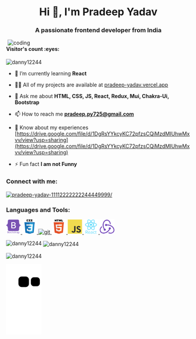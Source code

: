
<h1 align="center">Hi 👋, I'm Pradeep Yadav</h1>
<h3 align="center">A passionate frontend developer from India</h3>
<img src="https://images-wixmp-ed30a86b8c4ca887773594c2.wixmp.com/f/c83c004e-1370-4756-88e5-4071de797088/de0dib6-0d584820-45d9-49c8-a54d-a33b98ac8372.gif?token=eyJ0eXAiOiJKV1QiLCJhbGciOiJIUzI1NiJ9.eyJzdWIiOiJ1cm46YXBwOjdlMGQxODg5ODIyNjQzNzNhNWYwZDQxNWVhMGQyNmUwIiwiaXNzIjoidXJuOmFwcDo3ZTBkMTg4OTgyMjY0MzczYTVmMGQ0MTVlYTBkMjZlMCIsIm9iaiI6W1t7InBhdGgiOiJcL2ZcL2M4M2MwMDRlLTEzNzAtNDc1Ni04OGU1LTQwNzFkZTc5NzA4OFwvZGUwZGliNi0wZDU4NDgyMC00NWQ5LTQ5YzgtYTU0ZC1hMzNiOThhYzgzNzIuZ2lmIn1dXSwiYXVkIjpbInVybjpzZXJ2aWNlOmZpbGUuZG93bmxvYWQiXX0.oIKwFOK9Aqd8E2YOv8KDWQoSyNhyM_7E6T34Td20ZKE" alt="coding" width="500"  align="right"/>




<h4 align="left">Visitor's count :eyes:</h4>
<p align="left"> <img src="https://komarev.com/ghpvc/?username=danny12244&label=Profile%20views&color=0e75b6&style=flat" alt="danny12244" /> </p>




- 🌱 I’m currently learning **React**

- 👨‍💻 All of my projects are available at [pradeep-yadav.vercel.app](pradeep-yadav.vercel.app)

- 💬 Ask me about **HTML, CSS, JS, React, Redux, Mui, Chakra-Ui, Bootstrap**

- 📫 How to reach me **pradeep.py725@gmail.com**

- 📄 Know about my experiences [https://drive.google.com/file/d/1DgRsYYkcyKC72pfzsCQiMzdMIUhwMxvv/view?usp=sharing](https://drive.google.com/file/d/1DgRsYYkcyKC72pfzsCQiMzdMIUhwMxvv/view?usp=sharing)

- ⚡ Fun fact **I am not Funny**

<h3 align="left">Connect with me:</h3>
<p align="left">
<a href="https://linkedin.com/in/pradeep-yadav-11112222222244449999/" target="blank"><img align="center" src="https://raw.githubusercontent.com/rahuldkjain/github-profile-readme-generator/master/src/images/icons/Social/linked-in-alt.svg" alt="pradeep-yadav-11112222222244449999/" height="30" width="40" /></a>
</p>

<h3 align="left">Languages and Tools:</h3>
<p align="left"> <a href="https://getbootstrap.com" target="_blank" rel="noreferrer"> <img src="https://raw.githubusercontent.com/devicons/devicon/master/icons/bootstrap/bootstrap-plain-wordmark.svg" alt="bootstrap" width="40" height="40"/> </a> <a href="https://www.w3schools.com/css/" target="_blank" rel="noreferrer"> <img src="https://raw.githubusercontent.com/devicons/devicon/master/icons/css3/css3-original-wordmark.svg" alt="css3" width="40" height="40"/> </a> <a href="https://git-scm.com/" target="_blank" rel="noreferrer"> <img src="https://www.vectorlogo.zone/logos/git-scm/git-scm-icon.svg" alt="git" width="40" height="40"/> </a> <a href="https://www.w3.org/html/" target="_blank" rel="noreferrer"> <img src="https://raw.githubusercontent.com/devicons/devicon/master/icons/html5/html5-original-wordmark.svg" alt="html5" width="40" height="40"/> </a> <a href="https://developer.mozilla.org/en-US/docs/Web/JavaScript" target="_blank" rel="noreferrer"> <img src="https://raw.githubusercontent.com/devicons/devicon/master/icons/javascript/javascript-original.svg" alt="javascript" width="40" height="40"/> </a> <a href="https://reactjs.org/" target="_blank" rel="noreferrer"> <img src="https://raw.githubusercontent.com/devicons/devicon/master/icons/react/react-original-wordmark.svg" alt="react" width="40" height="40"/> </a> <a href="https://redux.js.org" target="_blank" rel="noreferrer"> <img src="https://raw.githubusercontent.com/devicons/devicon/master/icons/redux/redux-original.svg" alt="redux" width="40" height="40"/> </a> </p>

<p><img align="left" src="https://github-readme-stats.vercel.app/api/top-langs?username=danny12244&show_icons=true&locale=en&layout=compact" alt="danny12244" /></p>

<p>&nbsp;<img align="center" src="https://github-readme-stats.vercel.app/api?username=danny12244&show_icons=true&locale=en" alt="danny12244" /></p>

<p><img align="center" src="https://github-readme-streak-stats.herokuapp.com/?user=danny12244&" alt="danny12244" /></p>


![Snake animation](https://github.com/rafaballerini/rafaballerini/blob/output/github-contribution-grid-snake.svg) <br/>
